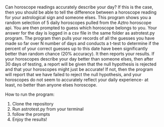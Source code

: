 <p>Can horoscope readings accurately describe your day? If this is the case, then you should be able to tell the difference between a horoscope reading for your astrological sign and someone elses. This program shows you a random selection of 5 daily horoscopes pulled from the Aztro horoscope api. You are then prompted to guess which horoscope belongs to you. Your answer for the day is logged in a csv file in the same folder as astrotest.py program. The program then pulls your records of all the guesses you have made so far over N number of days and conducts a t-test to determine if the percent of your correct guesses up to this date have been significantly better than random chance (20% accuracy). It then reports your results. If your horoscopes describe your day better than someone elses, then after 30 days of testing, a report will be given that the null hypothesis is rejected and that your horoscopes might just be accurate! If not, then the program will report that we have failed to reject the null hypothesis, and your horoscopes do not seem to accurately reflect your daily experience- at least, no better than anyone elses horoscope.</p>
<p></p>
How to run the program:
<ol>
<li>Clone the repository</li>
<li>Run astrotest.py from your terminal</li>
<li>follow the prompts</li>
<li>Enjoy the results! </li>
</ol>


